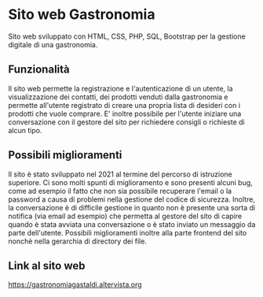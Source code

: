# Sito web Gastronomia
Sito web sviluppato con HTML, CSS, PHP, SQL, Bootstrap per la gestione digitale di una gastronomia.

## Funzionalità
Il sito web permette la registrazione e l'autenticazione di un utente, la visualizzazione dei contatti, dei prodotti venduti dalla gastronomia e permette all'utente registrato di creare una propria lista di desideri con i prodotti che vuole comprare. E' inoltre possibile per l'utente iniziare una conversazione con il gestore del sito per richiedere consigli o richieste di alcun tipo.

## Possibili miglioramenti
Il sito è stato sviluppato nel 2021 al termine del percorso di istruzione superiore. Ci sono molti spunti di miglioramento e sono presenti alcuni bug, come ad esempio il fatto che non sia possibile recuperare l'email o la password a causa di problemi nella gestione del codice di sicurezza. Inoltre, la conversazione è di difficile gestione in quanto non è presente una sorta di notifica (via email ad esempio) che permetta al gestore del sito di capire quando è stata avviata una conversazione o è stato inviato un messaggio da parte dell'utente.
Possibili miglioramenti inoltre alla parte frontend del sito nonchè nella gerarchia di directory dei file.

## Link al sito web
https://gastronomiagastaldi.altervista.org
